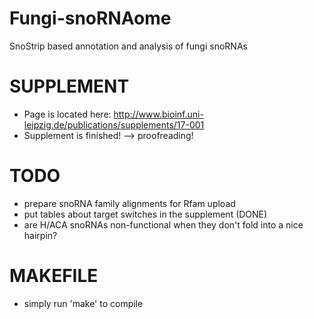# Fungi-snoRNAome
SnoStrip based annotation and analysis of fungi snoRNAs

# SUPPLEMENT
- Page is located here: http://www.bioinf.uni-leipzig.de/publications/supplements/17-001
- Supplement is finished! --> proofreading!

# TODO
- prepare snoRNA family alignments for Rfam upload
- put tables about target switches in the supplement (DONE)
- are H/ACA snoRNAs non-functional when they don't fold into a nice hairpin?

# MAKEFILE
- simply run 'make' to compile

